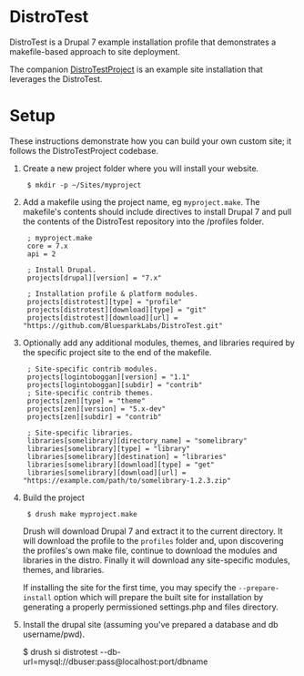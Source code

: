 DistroTest
==========

DistroTest is a Drupal 7 example installation profile that demonstrates a
makefile-based approach to site deployment.

The companion [DistroTestProject](https://github.com/BluesparkLabs/DistroTestProject)
is an example site installation that leverages the DistroTest.

Setup
=====

These instructions demonstrate how you can build your own custom site;
it follows the DistroTestProject codebase.

1. Create a new project folder where you will install your website.

        $ mkdir -p ~/Sites/myproject


2. Add a makefile using the project name, eg `myproject.make`. The makefile's
contents should include directives to install Drupal 7 and pull the contents of
the DistroTest repository into the /profiles folder.


        ; myproject.make
        core = 7.x
        api = 2
        
        ; Install Drupal.
        projects[drupal][version] = "7.x"
        
        ; Installation profile & platform modules.
        projects[distrotest][type] = "profile"
        projects[distrotest][download][type] = "git"
        projects[distrotest][download][url] = "https://github.com/BluesparkLabs/DistroTest.git"


3. Optionally add any additional modules, themes, and libraries required by
the specific project site to the end of the makefile.

        ; Site-specific contrib modules.
        projects[logintoboggan][version] = "1.1"
        projects[logintoboggan][subdir] = "contrib"
        ; Site-specific contrib themes.
        projects[zen][type] = "theme"
        projects[zen][version] = "5.x-dev"
        projects[zen][subdir] = "contrib"
        
        ; Site-specific libraries.
        libraries[somelibrary][directory_name] = "somelibrary"
        libraries[somelibrary][type] = "library"
        libraries[somelibrary][destination] = "libraries"
        libraries[somelibrary][download][type] = "get"
        libraries[somelibrary][download][url] = "https://example.com/path/to/somelibrary-1.2.3.zip"

4. Build the project

        $ drush make myproject.make


    Drush will download Drupal 7 and extract it to the current directory.
    It will download the profile to the `profiles` folder and, upon
    discovering the profiles's own make file, continue to download the
    modules and libraries in the distro. Finally it will download any 
    site-specific modules, themes, and libraries.
    
    If installing the site for the first time, you may specify the
    `--prepare-install` option which will prepare the built site for
    installation by generating a properly permissioned settings.php
    and files directory.
    
5.  Install the drupal site (assuming you've prepared a database and db username/pwd).

       $ drush si distrotest --db-url=mysql://dbuser:pass@localhost:port/dbname

